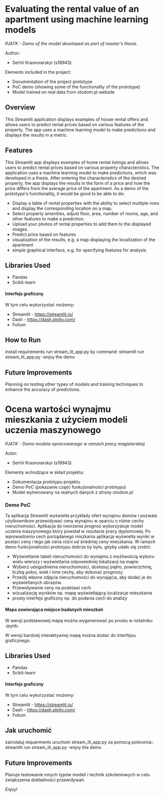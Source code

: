 
# Evaluating the rental value of an apartment using machine learning models
*PJATK - Demo of the model developed as part of master's thesis*.

Author:
- Serhii Krasnoiarskyi (s18943)

Elements included in the project:
- Documentation of the project prototype
- PoC demo (showing some of the functionality of the prototype)
- Model trained on real data from otodom.pl website

## Overview
This Streamlit application displays examples of house rental offers and allows users to predict rental prices based on various features of the property. The app uses a machine learning model to make predictions and displays the results in a metric. 

## Features
This Streamlit app displays examples of home rental listings and allows users to predict rental prices based on various property characteristics. The application uses a machine learning model to make predictions, which was developed in a thesis.
After entering the characteristics of the desired property, the app displays the results in the form of a price and how the price differs from the average price of the apartment.
As a demo of the prototype's functionality, it would be good to be able to do:
- Display a table of rental properties with the ability to select multiple rows and display the corresponding location on a map.
- Select property amenities, adjust floor, area, number of rooms, age, and other features to make a prediction.
- Upload your photos of rental properties to add them to the displayed images.
- Predict price based on features
- visualization of the results, e.g. a map displaying the localization of the apartment
- simple graphical interface, e.g. for specifying features for analysis

## Libraries Used
- Pandas
- Scikit-learn
#### Interfejs graficzny
W tym celu wykorzystać możemy:
- Streamlit - https://streamlit.io/
- Dash - https://dash.plotly.com/
- Folium

## How to Run
install requirements
run stream_lit_app.py by command: 
    streamlit run stream_lit_app.py
-enjoy the demo

## Future Improvements
Planning on testing other types of models and training techniques to enhance the accuracy of predictions.

# Ocena wartości wynajmu mieszkania z użyciem modeli uczenia maszynowego
*PJATK - Demo modela opracowanego w ramach pracy magisterskiej*

Autor:
- Serhii Krasnoiarskyi (s18943)

Elementy wchodzące w skład projektu:
- Dokumentacja prototypu projektu
- Demo PoC (pokazanie część funkcjonalności prototypu)
- Model wytrenowany na realnych danych z strony otodom.pl


### Demo PoC
Ta aplikacja Streamlit wyświetla przykłady ofert wynajmu domów i pozwala użytkownikom przewidywać ceny wynajmu w oparciu o różne cechy nieruchomości. Aplikacja do tworzenia prognoz wykorzystuje model uczenia maszynowego który powstał w rezutacie pracy dyplomowej.
Po wprowadzeniu cech porządanego miszkania aplikacja wyświetla wyniki w postaci ceny i tego jak cena różni od śriedniej ceny mieszkania.
W ramach demo funkcjonalności prototypu dobrze by było, gdyby udało się zrobić:
- Wyświetlanie tabeli nieruchomości do wynajmu z możliwością wyboru wielu wierszy i wyświetlania odpowiedniej lokalizacji na mapie.
- Wybierz udogodnienia nieruchomości, dostosuj piętro, powierzchnię, liczbę pokoi, wiek i inne cechy, aby dokonać prognozy.
- Prześlij własne zdjęcia nieruchomości do wynajęcia, aby dodać je do wyświetlanych obrazów.
- Przewidywanie ceny na podstawi cech
- wizualizację wyników np. mapę wyświetlającą localizacje mieszkanie
- prosty interfejs graficzny np. do podania cech do analizy


#### Mapa zawierająca miejsce badanych mieszkań
W wersji podstawowej mapę można wygenerować po prostu w notatniku .ipynb.

W wersji bardziej interaktywnej mapę można dodać do interfejsu graficznego.

## Libraries Used
- Pandas
- Scikit-learn
#### Interfejs graficzny
W tym celu wykorzystać możemy:
- Streamlit - https://streamlit.io/
- Dash - https://dash.plotly.com/
- Folium



## Jak uruchomić
zainstaluj  requerments
uruchom stream_lit_app.py za pomocą polecenia:: 
    streamlit run stream_lit_app.py
-enjoy the demo

## Future Improvements
Planuje testowanie innych typów modeli i technik szkoleniowych w celu zwiększenia dokładności przewidywań.


*Enjoy!*
